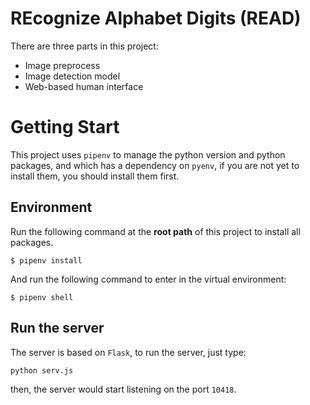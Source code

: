 # REcognize Alphabet Digits (READ)

There are three parts in this project:
- Image preprocess
- Image detection model
- Web-based human interface

# Getting Start
This project uses `pipenv` to manage the python version and python packages, and which has a dependency on `pyenv`, if you are not yet to install them, you should install them first.

## Environment
Run the following command at the **root path** of this project to install all packages.
```
$ pipenv install 
```

And run the following command to enter in the virtual environment:
```
$ pipenv shell 
```

## Run the server
The server is based on `Flask`, to run the server, just type:
```
python serv.js
```

then, the server would start listening on the port `10418`.
